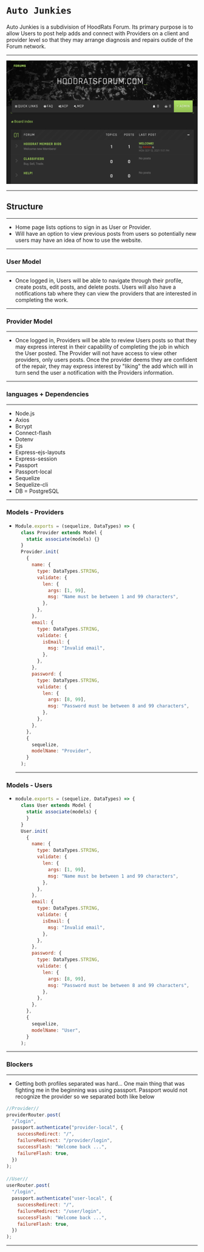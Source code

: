 # `Auto Junkies`

Auto Junkies is a subdivision of HoodRats Forum. Its primary purpose is to allow Users to post help adds and connect with Providers on a client and provider level so that they may arrange diagnosis and repairs outide of the Forum network.

---

![mock-up](./layout.png)

---

## Structure

---

- Home page lists options to sign in as User or Provider.
- Will have an option to view previous posts from users so potentially new users may have an idea of how to use the website.

---

### User Model

---

- Once logged in, Users will be able to navigate through their profile, create posts, edit posts, and delete posts. Users will also have a notifications tab where they can view the providers that are interested in completing the work.

---

### Provider Model

---

- Once logged in, Providers will be able to review Users posts so that they may express interest in their capability of completing the job in which the User posted. The Provider will not have access to view other providers, only users posts. Once the provider deems they are confident of the repair, they may express interest by "liking" the add which will in turn send the user a notification with the Providers information.

---

### languages + Dependencies

---

- Node.js
- Axios
- Bcrypt
- Connect-flash
- Dotenv
- Ejs
- Express-ejs-layouts
- Express-session
- Passport
- Passport-local
- Sequelize
- Sequelize-cli
- DB = PostgreSQL

---

### Models - Providers

- ```js
  Module.exports = (sequelize, DataTypes) => {
    class Provider extends Model {
      static associate(models) {}
    }
    Provider.init(
      {
        name: {
          type: DataTypes.STRING,
          validate: {
            len: {
              args: [1, 99],
              msg: "Name must be between 1 and 99 characters",
            },
          },
        },
        email: {
          type: DataTypes.STRING,
          validate: {
            isEmail: {
              msg: "Invalid email",
            },
          },
        },
        password: {
          type: DataTypes.STRING,
          validate: {
            len: {
              args: [8, 99],
              msg: "Password must be between 8 and 99 characters",
            },
          },
        },
      },
      {
        sequelize,
        modelName: "Provider",
      }
    );
  ```
  ***

### Models - Users

- ```js
  module.exports = (sequelize, DataTypes) => {
    class User extends Model {
      static associate(models) {
      }
    }
    User.init(
      {
        name: {
          type: DataTypes.STRING,
          validate: {
            len: {
              args: [1, 99],
              msg: "Name must be between 1 and 99 characters",
            },
          },
        },
        email: {
          type: DataTypes.STRING,
          validate: {
            isEmail: {
              msg: "Invalid email",
            },
          },
        },
        password: {
          type: DataTypes.STRING,
          validate: {
            len: {
              args: [8, 99],
              msg: "Password must be between 8 and 99 characters",
            },
          },
        },
      },
      {
        sequelize,
        modelName: "User",
      }
    );
  ```

---

### Blockers

---

- Getting both profiles separated was hard... One main thing that was fighting me in the beginning was using passport. Passport would not recognize the provider so we separated both like below

```js
//Provider//
providerRouter.post(
  "/login",
  passport.authenticate("provider-local", {
    successRedirect: "/",
    failureRedirect: "/provider/login",
    successFlash: "Welcome back ...",
    failureFlash: true,
  })
);

//User//
userRouter.post(
  "/login",
  passport.authenticate("user-local", {
    successRedirect: "/",
    failureRedirect: "/user/login",
    successFlash: "Welcome back ...",
    failureFlash: true,
  })
);
```

---
